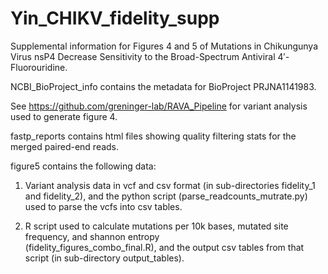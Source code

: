 # Yin_CHIKV_fidelity_supp
Supplemental information for Figures 4 and 5 of Mutations in Chikungunya Virus nsP4 Decrease Sensitivity  to the Broad-Spectrum Antiviral 4′-Fluorouridine.

NCBI_BioProject_info contains the metadata for BioProject PRJNA1141983.

See https://github.com/greninger-lab/RAVA_Pipeline for variant analysis used to generate figure 4.

fastp_reports contains html files showing quality filtering stats for the merged paired-end reads.

figure5 contains the following data:

  1. Variant analysis data in vcf and csv format (in sub-directories fidelity_1 and fidelity_2), and the python script (parse_readcounts_mutrate.py) used to parse the vcfs into csv tables. 

  2. R script used to calculate mutations per 10k bases, mutated site frequency, and shannon entropy         
  (fidelity_figures_combo_final.R), and the output csv tables from that script (in sub-directory output_tables). 
